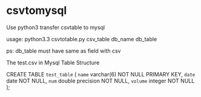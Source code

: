 csvtomysql
==========

Use python3  transfer csvtable to mysql

usage: python3.3 csvtotable.py csv_table db_name db_table

ps: db_table must have same as field with csv


The test.csv in Mysql Table Structure

 
CREATE TABLE `test_table` (
      `name` varchar(6) NOT NULL PRIMARY KEY,
      `date` date NOT NULL,
      `num` double precision NOT NULL,
      `volume` integer NOT NULL
);

